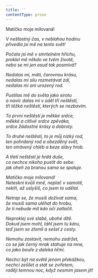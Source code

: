 ```yaml
---
title: ''
contentType: prose
---
```


<section>

Matičko moje milovaná!

_V nešťastný čas, v neblahou hodinu  
přivedla jsi mě na tento svět!_

</section>

<section>

_Počala jsi mě v smrtelném hříchu,  
proklel mě někdo ve tvém životě,  
nebo se mi jen osud tak posmívá?_

</section>

<section>

_Nedalas mi, máti, čarovnou krásu,  
nedalas mi sílu rozmetávat zdi,  
nedalas mi ani urozený rod._

</section>

<section>

_Pustilas mě do světa jako sirotu  
a navíc dalas mi v úděl tři neštěstí,  
tři těžká neštěstí, kterých se nezbavím._

</section>

<section>

_To první neštěstí je měkké srdce,  
měkké a citlivé srdce zpěváka,  
srdce žádostné krásy a dobroty._

</section>

<section>

_To druhé neštěstí, to je můj nízký rod,  
ten pohrdaný rod a obezděný svět,  
ten otrávený chléb a beze slávy hrob._

</section>

<section>

_A třetí neštěstí je hrdá duše,  
co nechce nikoho pustit do sebe:  
jak oheň za branou sama se spaluje._

</section>

<section>

_Matičko moje milovaná!  
Neteskni kvůli mně, neplač v samotě,  
neklň, až uslyšíš, co jsem to udělal._

</section>

<section>

_Netrap se, že musíš dožívat sama,  
že musíš sama uléhat do hrobu,  
že ti nebude mít kdo oči zatlačit._

</section>

<section>

_Neproklej své slabé, ubohé dítě.  
Dokud jsem mohl, táhl jsem tu káru,  
teď jsem se zlomil a sešel z cesty._

</section>

<section>

_Nemohu zastavit, nemohu zadržet,  
co se jak černý mrak stahuje na mne,  
co jako bouře z daleka hřmí._

</section>

<section>

_Nechci být na světě jenom překážkou,  
nechci zešílet a stát se zvířetem,  
raději temnou noc, když nesmím jasem jít!_

</section>

